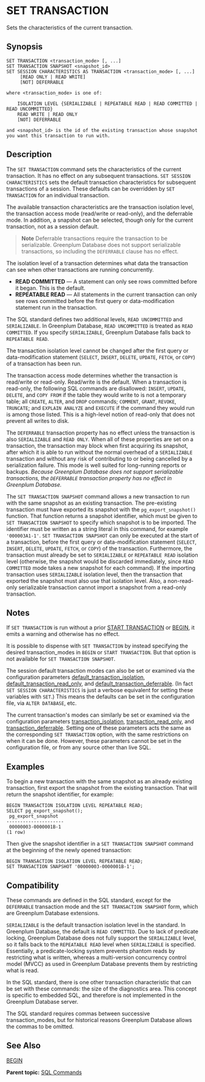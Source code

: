 # SET TRANSACTION 

Sets the characteristics of the current transaction.

## Synopsis 

``` {#sql_command_synopsis}
SET TRANSACTION <transaction_mode> [, ...]
SET TRANSACTION SNAPSHOT <snapshot_id>
SET SESSION CHARACTERISTICS AS TRANSACTION <transaction_mode> [, ...] 
     [READ ONLY | READ WRITE]
     [NOT] DEFERRABLE

where <transaction_mode> is one of:

    ISOLATION LEVEL {SERIALIZABLE | REPEATABLE READ | READ COMMITTED | READ UNCOMMITTED}
    READ WRITE | READ ONLY
    [NOT] DEFERRABLE

and <snapshot_id> is the id of the existing transaction whose snapshot you want this transaction to run with.
```

## Description 

The `SET TRANSACTION` command sets the characteristics of the current transaction. It has no effect on any subsequent transactions. `SET SESSION CHARACTERISTICS` sets the default transaction characteristics for subsequent transactions of a session. These defaults can be overridden by `SET TRANSACTION` for an individual transaction.

The available transaction characteristics are the transaction isolation level, the transaction access mode \(read/write or read-only\), and the deferrable mode. In addition, a snapshot can be selected, though only for the current transaction, not as a session default.

> **Note** Deferrable transactions require the transaction to be serializable. Greenplum Database does not support serializable transactions, so including the `DEFERRABLE` clause has no effect.

The isolation level of a transaction determines what data the transaction can see when other transactions are running concurrently.

-   **READ COMMITTED** — A statement can only see rows committed before it began. This is the default.
-   **REPEATABLE READ** — All statements in the current transaction can only see rows committed before the first query or data-modification statement run in the transaction.

The SQL standard defines two additional levels, `READ UNCOMMITTED` and `SERIALIZABLE`. In Greenplum Database, `READ UNCOMMITTED` is treated as `READ COMMITTED`. If you specify `SERIALIZABLE`, Greenplum Database falls back to `REPEATABLE READ`.

The transaction isolation level cannot be changed after the first query or data-modification statement \(`SELECT`, `INSERT`, `DELETE`, `UPDATE`, `FETCH`, or `COPY`\) of a transaction has been run.

The transaction access mode determines whether the transaction is read/write or read-only. Read/write is the default. When a transaction is read-only, the following SQL commands are disallowed: `INSERT`, `UPDATE`, `DELETE`, and `COPY FROM` if the table they would write to is not a temporary table; all `CREATE`, `ALTER`, and `DROP` commands; `COMMENT`, `GRANT`, `REVOKE`, `TRUNCATE`; and `EXPLAIN ANALYZE` and `EXECUTE` if the command they would run is among those listed. This is a high-level notion of read-only that does not prevent all writes to disk.

The `DEFERRABLE` transaction property has no effect unless the transaction is also `SERIALIZABLE` and `READ ONLY`. When all of these properties are set on a transaction, the transaction may block when first acquiring its snapshot, after which it is able to run without the normal overhead of a `SERIALIZABLE` transaction and without any risk of contributing to or being cancelled by a serialization failure. This mode is well suited for long-running reports or backups. *Because Greenplum Database does not support serializable transactions, the `DEFERRABLE` transaction property has no effect in Greenplum Database.*

The `SET TRANSACTION SNAPSHOT` command allows a new transaction to run with the same snapshot as an existing transaction. The pre-existing transaction must have exported its snapshot with the `pg_export_snapshot()` function. That function returns a snapshot identifier, which must be given to `SET TRANSACTION SNAPSHOT` to specify which snapshot is to be imported. The identifier must be written as a string literal in this command, for example `'000003A1-1'`. `SET TRANSACTION SNAPSHOT` can only be executed at the start of a transaction, before the first query or data-modification statement \(`SELECT`, `INSERT`, `DELETE`, `UPDATE`, `FETCH`, or `COPY`\) of the transaction. Furthermore, the transaction must already be set to `SERIALIZABLE` or `REPEATABLE READ` isolation level \(otherwise, the snapshot would be discarded immediately, since `READ COMMITTED` mode takes a new snapshot for each command\). If the importing transaction uses `SERIALIZABLE` isolation level, then the transaction that exported the snapshot must also use that isolation level. Also, a non-read-only serializable transaction cannot import a snapshot from a read-only transaction.

## Notes 

If `SET TRANSACTION` is run without a prior [START TRANSACTION](START_TRANSACTION.html) or [BEGIN](BEGIN.html), it emits a warning and otherwise has no effect.

It is possible to dispense with `SET TRANSACTION` by instead specifying the desired transaction\_modes in `BEGIN` or `START TRANSACTION`. But that option is not available for `SET TRANSACTION SNAPSHOT`.

The session default transaction modes can also be set or examined via the configuration parameters [default\_transaction\_isolation](../config_params/guc-list.html#default_transaction_isolation), [default\_transaction\_read\_only](../config_params/guc-list.html#default_transaction_read_only), and [default\_transaction\_deferrable](../config_params/guc-list.html#default_transaction_deferrable). \(In fact `SET SESSION CHARACTERISTICS` is just a verbose equivalent for setting these variables with `SET`.\) This means the defaults can be set in the configuration file, via `ALTER DATABASE`, etc.

The current transaction's modes can similarly be set or examined via the configuration parameters [transaction\_isolation](../config_params/guc-list.html#transaction_isolation), [transaction\_read\_only](../config_params/guc-list.html#transaction_read_only), and [transaction\_deferrable](../config_params/guc-list.html#transaction_deferrable). Setting one of these parameters acts the same as the corresponding `SET TRANSACTION` option, with the same restrictions on when it can be done. However, these parameters cannot be set in the configuration file, or from any source other than live SQL.

## Examples 

To begin a new transaction with the same snapshot as an already existing transaction, first export the snapshot from the existing transaction. That will return the snapshot identifier, for example:

```
BEGIN TRANSACTION ISOLATION LEVEL REPEATABLE READ;
SELECT pg_export_snapshot();
 pg_export_snapshot
---------------------
 00000003-0000001B-1
(1 row)
```

Then give the snapshot identifier in a `SET TRANSACTION SNAPSHOT` command at the beginning of the newly opened transaction:

```
BEGIN TRANSACTION ISOLATION LEVEL REPEATABLE READ;
SET TRANSACTION SNAPSHOT '00000003-0000001B-1';
```

## Compatibility 

These commands are defined in the SQL standard, except for the `DEFERRABLE` transaction mode and the `SET TRANSACTION SNAPSHOT` form, which are Greenplum Database extensions.

`SERIALIZABLE` is the default transaction isolation level in the standard. In Greenplum Database, the default is `READ COMMITTED`. Due to lack of predicate locking, Greenplum Database does not fully support the `SERIALIZABLE` level, so it falls back to the `REPEATABLE READ` level when `SERIALIZABLE` is specified. Essentially, a predicate-locking system prevents phantom reads by restricting what is written, whereas a multi-version concurrency control model \(MVCC\) as used in Greenplum Database prevents them by restricting what is read.

In the SQL standard, there is one other transaction characteristic that can be set with these commands: the size of the diagnostics area. This concept is specific to embedded SQL, and therefore is not implemented in the Greenplum Database server.

The SQL standard requires commas between successive transaction\_modes, but for historical reasons Greenplum Database allows the commas to be omitted.

## See Also 

[BEGIN](BEGIN.html)

**Parent topic:** [SQL Commands](../sql_commands/sql_ref.html)


